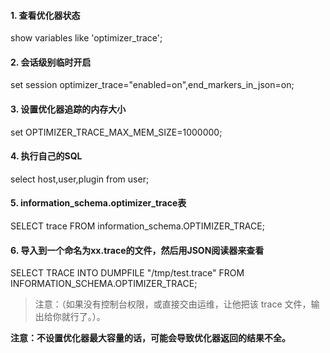 #### 1. 查看优化器状态
   show variables like 'optimizer_trace';
#### 2. 会话级别临时开启
   set session optimizer_trace="enabled=on",end_markers_in_json=on;
#### 3. 设置优化器追踪的内存大小
   set OPTIMIZER_TRACE_MAX_MEM_SIZE=1000000;
#### 4. 执行自己的SQL
   select host,user,plugin from user;
#### 5. information_schema.optimizer_trace表
   SELECT trace FROM information_schema.OPTIMIZER_TRACE;
#### 6. 导入到一个命名为xx.trace的文件，然后用JSON阅读器来查看
   SELECT TRACE INTO DUMPFILE "/tmp/test.trace" FROM INFORMATION_SCHEMA.OPTIMIZER_TRACE;
   > 注意：（如果没有控制台权限，或直接交由运维，让他把该 trace 文件，输出给你就行了。）。

**注意：不设置优化器最大容量的话，可能会导致优化器返回的结果不全。**